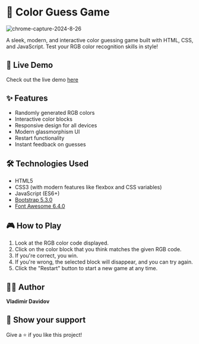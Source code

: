 # 🎨 Color Guess Game
![chrome-capture-2024-8-26](https://github.com/user-attachments/assets/0ed5dc82-8871-4183-b5e1-3c7f46aaf119)


A sleek, modern, and interactive color guessing game built with HTML, CSS, and JavaScript. Test your RGB color recognition skills in style!

## 🚀 Live Demo

Check out the live demo [here](https://v-dav.github.io/color-guess-game/)

## ✨ Features

- Randomly generated RGB colors
- Interactive color blocks
- Responsive design for all devices
- Modern glassmorphism UI
- Restart functionality
- Instant feedback on guesses

## 🛠️ Technologies Used

- HTML5
- CSS3 (with modern features like flexbox and CSS variables)
- JavaScript (ES6+)
- [Bootstrap 5.3.0](https://getbootstrap.com/)
- [Font Awesome 6.4.0](https://fontawesome.com/)

## 🎮 How to Play

1. Look at the RGB color code displayed.
2. Click on the color block that you think matches the given RGB code.
3. If you're correct, you win.
4. If you're wrong, the selected block will disappear, and you can try again.
5. Click the "Restart" button to start a new game at any time.



## 👨‍💻 Author

**Vladimir Davidov**

## 🌟 Show your support

Give a ⭐️ if you like this project!

